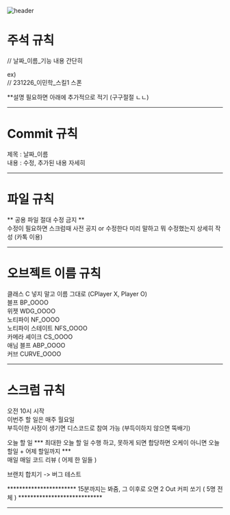 ![header](https://capsule-render.vercel.app/api?type=waving&color=auto&height=200&section=header&text=무조건_읽으셈&fontSize=60)

# 주석 규칙
// 날짜_이름_기능 내용 간단히   
   
ex)   
 // 231226_이민학_스킬1 스폰   
   
**설명 필요하면 아래에 추가적으로 적기 (구구절절 ㄴㄴ)   
   
-------------------------------------------------------------------------------------------------------------------
   
# Commit 규칙
제목 : 날짜_이름   
내용 : 수정, 추가된 내용 자세히   
   
-------------------------------------------------------------------------------------------------------------------

# 파일 규칙
** 공용 파일 절대 수정 금지 **   
수정이 필요하면 스크럼때 사전 공지 or 수정한다 미리 말하고 뭐 수정했는지 상세히 작성 (카톡 이용)   
   
-------------------------------------------------------------------------------------------------------------------

# 오브젝트 이름 규칙
클래스 			C 넣지 말고 이름 그대로 (CPlayer X, Player O)   
블프			BP_OOOO   
위젯			WDG_OOOO   
노티파이	 		NF_OOOO   
노티파이 스테이트	 	NFS_OOOO   
카메라 셰이크		CS_OOOO   
애님 블프			ABP_OOOO   
커브			CURVE_OOOO   

-------------------------------------------------------------------------------------------------------------------

# 스크럼 규칙
오전 10시 시작   
이번주 할 일은 매주 월요일   
부득이한 사정이 생기면 디스코드로 참여 가능 (부득이하지 않으면 뚝배기)   
   
오늘 할 일 *** 최대한 오늘 할 일 수행 하고, 못하게 되면 합당하면 오케이 아니면 오늘 할일 + 어제 할일까지 ***   
매일 매일 코드 리뷰 ( 어제 한 일들 )   
   
브랜치 합치기 -> 버그 테스트   
   
*********************** 15분까지는 봐줌, 그 이후로 오면 2 Out 커피 쏘기 ( 5명 전체 ) ****************************


-------------------------------------------------------------------------------------------------------------------
